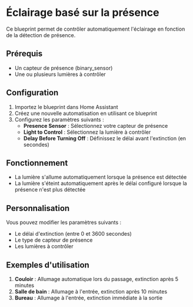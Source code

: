 # Éclairage basé sur la présence

Ce blueprint permet de contrôler automatiquement l'éclairage en fonction de la détection de présence.

## Prérequis

- Un capteur de présence (binary_sensor)
- Une ou plusieurs lumières à contrôler

## Configuration

1. Importez le blueprint dans Home Assistant
2. Créez une nouvelle automatisation en utilisant ce blueprint
3. Configurez les paramètres suivants :
   - **Presence Sensor** : Sélectionnez votre capteur de présence
   - **Light to Control** : Sélectionnez la lumière à contrôler
   - **Delay Before Turning Off** : Définissez le délai avant l'extinction (en secondes)

## Fonctionnement

- La lumière s'allume automatiquement lorsque la présence est détectée
- La lumière s'éteint automatiquement après le délai configuré lorsque la présence n'est plus détectée

## Personnalisation

Vous pouvez modifier les paramètres suivants :
- Le délai d'extinction (entre 0 et 3600 secondes)
- Le type de capteur de présence
- Les lumières à contrôler

## Exemples d'utilisation

1. **Couloir** : Allumage automatique lors du passage, extinction après 5 minutes
2. **Salle de bain** : Allumage à l'entrée, extinction après 10 minutes
3. **Bureau** : Allumage à l'entrée, extinction immédiate à la sortie 